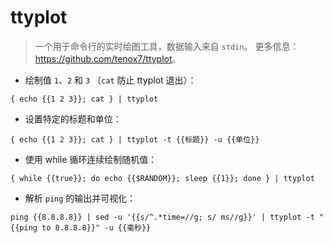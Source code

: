 # ttyplot

> 一个用于命令行的实时绘图工具，数据输入来自 `stdin`。
> 更多信息：<https://github.com/tenox7/ttyplot>。

- 绘制值 `1`、`2` 和 `3` （`cat` 防止 ttyplot 退出）：

`{ echo {{1 2 3}}; cat } | ttyplot`

- 设置特定的标题和单位：

`{ echo {{1 2 3}}; cat } | ttyplot -t {{标题}} -u {{单位}}`

- 使用 while 循环连续绘制随机值：

`{ while {{true}}; do echo {{$RANDOM}}; sleep {{1}}; done } | ttyplot`

- 解析 `ping` 的输出并可视化：

`ping {{8.8.8.8}} | sed -u '{{s/^.*time=//g; s/ ms//g}}' | ttyplot -t "{{ping to 8.8.8.8}}" -u {{毫秒}}`